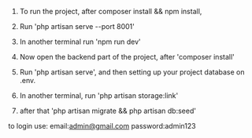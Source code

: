 1.  To run the project, after composer install && npm install, 

2.  Run 'php artisan serve --port 8001'

3.  In another terminal run 'npm run dev'

4.  Now open the backend part of the project, after 'composer install'

5.  Run 'php artisan serve', and then setting up your project database on .env.

6.  In another terminal, run 'php artisan storage:link'

7.  after that 'php artisan migrate && php artisan db:seed'


to login use:
email:admin@gmail.com
password:admin123
